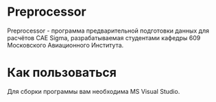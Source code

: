# Preprocessor
Preprocessor - программа предварительной подготовки данных для расчётов CAE Sigma, разрабатываемая студентами кафедры 609 Московского Авиационного Института.
# Как пользоваться
Для сборки программы вам необходима MS Visual Studio.
